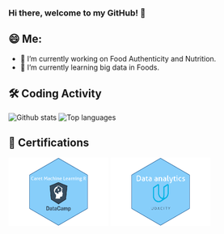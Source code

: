 
### Hi there, welcome to my GitHub! 👋

## 😄 Me:

- 🔭 I’m currently working on Food Authenticity and Nutrition.
- 🌱 I’m currently learning big data in Foods.


## 🛠️ Coding Activity

![Github stats](https://github-readme-stats-vert-iota-98.vercel.app/api?username=ZhijunWang1991&include_all_commits=true&count_private=true&theme=dracula&show_icons=true)
![Top languages](https://github-readme-stats-vert-iota-98.vercel.app/api/top-langs/?username=ZhijunWang1991&hide=jupyter%20notebook,html,JavaScript,PostScript,SCSS,Less&layout=compact&langs_count=10&theme=dracula)

## 📕 Certifications

<img src="Caret_R.png" alt="Machine Learning with caret in R"
   title="Machine Learning with caret in R" width="198" height="135"> 
<img src="Udacity_python.png" alt="Data analytics"
   title="Data analytics" width="198" height="135"> </a>




